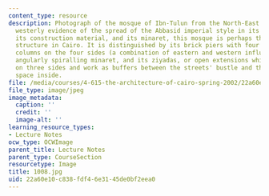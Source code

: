 ```yaml
---
content_type: resource
description: Photograph of the mosque of Ibn-Tulun from the North-East. The furthest
  westerly evidence of the spread of the Abbasid imperial style in its decoration,
  its construction material, and its minaret, this mosque is perhaps the most serene
  structure in Cairo. It is distinguished by its brick piers with four engaged brick
  columns on the four sides (a combination of eastern and western influences), its
  angularly spiralling minaret, and its ziyadas, or open extensions which ring it
  on three sides and work as buffers between the streets' bustle and the religious
  space inside.
file: /media/courses/4-615-the-architecture-of-cairo-spring-2002/22a60e10c838fdf46e3145de0bf2eea0_1008.jpg
file_type: image/jpeg
image_metadata:
  caption: ''
  credit: ''
  image-alt: ''
learning_resource_types:
- Lecture Notes
ocw_type: OCWImage
parent_title: Lecture Notes
parent_type: CourseSection
resourcetype: Image
title: 1008.jpg
uid: 22a60e10-c838-fdf4-6e31-45de0bf2eea0
---
```

